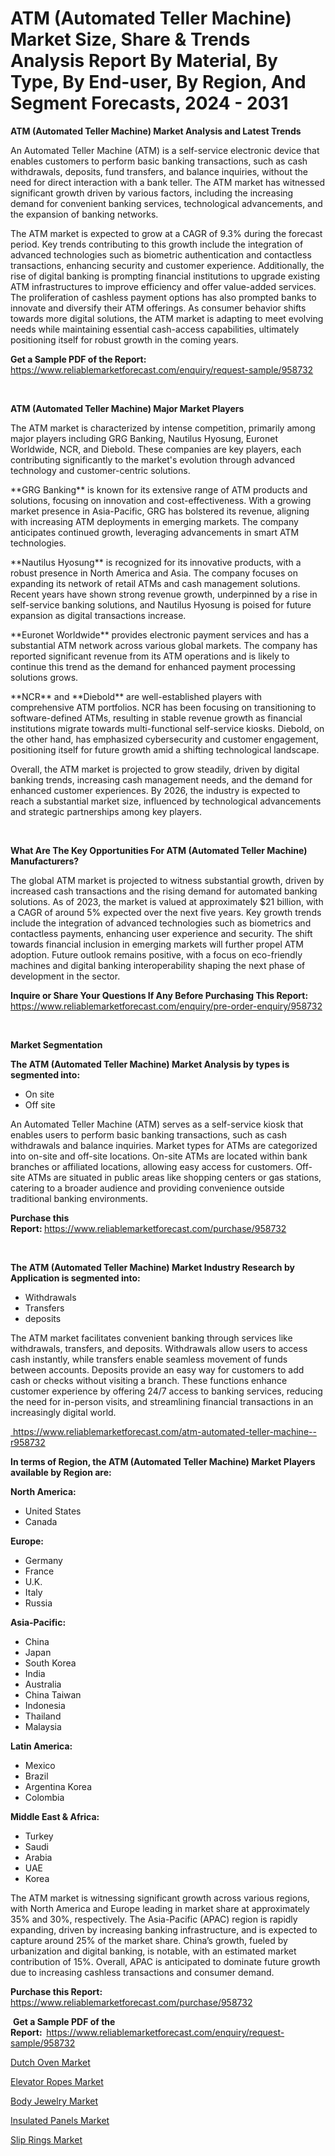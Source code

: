 <p><h1>ATM (Automated Teller Machine) Market Size, Share & Trends Analysis Report By Material, By Type, By End-user, By Region, And Segment Forecasts, 2024 - 2031</h1></p><p><strong>ATM (Automated Teller Machine) Market Analysis and Latest Trends</strong></p>
<p><p>An Automated Teller Machine (ATM) is a self-service electronic device that enables customers to perform basic banking transactions, such as cash withdrawals, deposits, fund transfers, and balance inquiries, without the need for direct interaction with a bank teller. The ATM market has witnessed significant growth driven by various factors, including the increasing demand for convenient banking services, technological advancements, and the expansion of banking networks.</p><p>The ATM market is expected to grow at a CAGR of 9.3% during the forecast period. Key trends contributing to this growth include the integration of advanced technologies such as biometric authentication and contactless transactions, enhancing security and customer experience. Additionally, the rise of digital banking is prompting financial institutions to upgrade existing ATM infrastructures to improve efficiency and offer value-added services. The proliferation of cashless payment options has also prompted banks to innovate and diversify their ATM offerings. As consumer behavior shifts towards more digital solutions, the ATM market is adapting to meet evolving needs while maintaining essential cash-access capabilities, ultimately positioning itself for robust growth in the coming years.</p></p>
<p><strong>Get a Sample PDF of the Report:&nbsp;</strong> <a href="https://www.reliablemarketforecast.com/enquiry/request-sample/958732?utm_campaign=1167&utm_medium=2&utm_source=Github&utm_content=ia&utm_term=25122024&utm_id=atm-automated-teller-machine">https://www.reliablemarketforecast.com/enquiry/request-sample/958732</a></p>
<p>&nbsp;</p>
<p><strong>ATM (Automated Teller Machine) Major Market Players</strong></p>
<p><p>The ATM market is characterized by intense competition, primarily among major players including GRG Banking, Nautilus Hyosung, Euronet Worldwide, NCR, and Diebold. These companies are key players, each contributing significantly to the market's evolution through advanced technology and customer-centric solutions.</p><p>**GRG Banking** is known for its extensive range of ATM products and solutions, focusing on innovation and cost-effectiveness. With a growing market presence in Asia-Pacific, GRG has bolstered its revenue, aligning with increasing ATM deployments in emerging markets. The company anticipates continued growth, leveraging advancements in smart ATM technologies.</p><p>**Nautilus Hyosung** is recognized for its innovative products, with a robust presence in North America and Asia. The company focuses on expanding its network of retail ATMs and cash management solutions. Recent years have shown strong revenue growth, underpinned by a rise in self-service banking solutions, and Nautilus Hyosung is poised for future expansion as digital transactions increase.</p><p>**Euronet Worldwide** provides electronic payment services and has a substantial ATM network across various global markets. The company has reported significant revenue from its ATM operations and is likely to continue this trend as the demand for enhanced payment processing solutions grows.</p><p>**NCR** and **Diebold** are well-established players with comprehensive ATM portfolios. NCR has been focusing on transitioning to software-defined ATMs, resulting in stable revenue growth as financial institutions migrate towards multi-functional self-service kiosks. Diebold, on the other hand, has emphasized cybersecurity and customer engagement, positioning itself for future growth amid a shifting technological landscape.</p><p>Overall, the ATM market is projected to grow steadily, driven by digital banking trends, increasing cash management needs, and the demand for enhanced customer experiences. By 2026, the industry is expected to reach a substantial market size, influenced by technological advancements and strategic partnerships among key players.</p></p>
<p>&nbsp;</p>
<p><strong>What Are The Key Opportunities For ATM (Automated Teller Machine) Manufacturers?</strong></p>
<p><p>The global ATM market is projected to witness substantial growth, driven by increased cash transactions and the rising demand for automated banking solutions. As of 2023, the market is valued at approximately $21 billion, with a CAGR of around 5% expected over the next five years. Key growth trends include the integration of advanced technologies such as biometrics and contactless payments, enhancing user experience and security. The shift towards financial inclusion in emerging markets will further propel ATM adoption. Future outlook remains positive, with a focus on eco-friendly machines and digital banking interoperability shaping the next phase of development in the sector.</p></p>
<p><strong>Inquire or Share Your Questions If Any Before Purchasing This Report:</strong> <a href="https://www.reliablemarketforecast.com/enquiry/pre-order-enquiry/958732?utm_campaign=1167&utm_medium=2&utm_source=Github&utm_content=ia&utm_term=25122024&utm_id=atm-automated-teller-machine">https://www.reliablemarketforecast.com/enquiry/pre-order-enquiry/958732</a></p>
<p>&nbsp;</p>
<p><strong>Market Segmentation</strong></p>
<p><strong>The ATM (Automated Teller Machine) Market Analysis by types is segmented into:</strong></p>
<p><ul><li>On site</li><li>Off site</li></ul></p>
<p><p>An Automated Teller Machine (ATM) serves as a self-service kiosk that enables users to perform basic banking transactions, such as cash withdrawals and balance inquiries. Market types for ATMs are categorized into on-site and off-site locations. On-site ATMs are located within bank branches or affiliated locations, allowing easy access for customers. Off-site ATMs are situated in public areas like shopping centers or gas stations, catering to a broader audience and providing convenience outside traditional banking environments.</p></p>
<p><strong>Purchase this Report:&nbsp;</strong><a href="https://www.reliablemarketforecast.com/purchase/958732?utm_campaign=1167&utm_medium=2&utm_source=Github&utm_content=ia&utm_term=25122024&utm_id=atm-automated-teller-machine">https://www.reliablemarketforecast.com/purchase/958732</a></p>
<p>&nbsp;</p>
<p><strong>The ATM (Automated Teller Machine) Market Industry Research by Application is segmented into:</strong></p>
<p><ul><li>Withdrawals</li><li>Transfers</li><li>deposits</li></ul></p>
<p><p>The ATM market facilitates convenient banking through services like withdrawals, transfers, and deposits. Withdrawals allow users to access cash instantly, while transfers enable seamless movement of funds between accounts. Deposits provide an easy way for customers to add cash or checks without visiting a branch. These functions enhance customer experience by offering 24/7 access to banking services, reducing the need for in-person visits, and streamlining financial transactions in an increasingly digital world.</p></p>
<p><a href="https://www.reliablemarketforecast.com/atm-automated-teller-machine--r958732?utm_campaign=1167&utm_medium=2&utm_source=Github&utm_content=ia&utm_term=25122024&utm_id=atm-automated-teller-machine">&nbsp;https://www.reliablemarketforecast.com/atm-automated-teller-machine--r958732</a></p>
<p><strong>In terms of Region, the ATM (Automated Teller Machine) Market Players available by Region are:</strong></p>
<p>
    <p> <strong> North America: </strong>
        <ul>
            <li>United States</li>
            <li>Canada</li>
        </ul>
        </p> 
    <p> <strong> Europe: </strong>
        <ul>
            <li>Germany</li>
            <li>France</li>
            <li>U.K.</li>
            <li>Italy</li>
            <li>Russia</li>
        </ul>
        </p> 
    <p> <strong> Asia-Pacific: </strong>
        <ul>
            <li>China</li>
            <li>Japan</li>
            <li>South Korea</li>
            <li>India</li>
            <li>Australia</li>
            <li>China Taiwan</li>
            <li>Indonesia</li>
            <li>Thailand</li>
            <li>Malaysia</li>
        </ul>
        </p> 
    <p> <strong> Latin America: </strong>
        <ul>
            <li>Mexico</li>
            <li>Brazil</li>
            <li>Argentina Korea</li>
            <li>Colombia</li>
        </ul>
        </p> 
    <p> <strong> Middle East & Africa: </strong>
        <ul>
            <li>Turkey</li>
            <li>Saudi</li>
            <li>Arabia</li>
            <li>UAE</li>
            <li>Korea</li>
        </ul>
    </p>
    </p>
<p><p>The ATM market is witnessing significant growth across various regions, with North America and Europe leading in market share at approximately 35% and 30%, respectively. The Asia-Pacific (APAC) region is rapidly expanding, driven by increasing banking infrastructure, and is expected to capture around 25% of the market share. China’s growth, fueled by urbanization and digital banking, is notable, with an estimated market contribution of 15%. Overall, APAC is anticipated to dominate future growth due to increasing cashless transactions and consumer demand.</p></p>
<p><strong>Purchase this Report: </strong><a href="https://www.reliablemarketforecast.com/purchase/958732?utm_campaign=1167&utm_medium=2&utm_source=Github&utm_content=ia&utm_term=25122024&utm_id=atm-automated-teller-machine">https://www.reliablemarketforecast.com/purchase/958732</a></p>
<p>&nbsp;<strong>Get a Sample PDF of the Report:&nbsp;&nbsp;</strong><a href="https://www.reliablemarketforecast.com/enquiry/request-sample/958732?utm_campaign=1167&utm_medium=2&utm_source=Github&utm_content=ia&utm_term=25122024&utm_id=atm-automated-teller-machine">https://www.reliablemarketforecast.com/enquiry/request-sample/958732</a></p>
<p><strong></strong></p>
<p><p><a href="https://www.linkedin.com/pulse/dutch-oven-market-overview-expected-growth-71-cagr-from-2024-pf3xc?utm_campaign=1167&utm_medium=2&utm_source=Github&utm_content=ia&utm_term=25122024&utm_id=atm-automated-teller-machine">Dutch Oven Market</a></p><p><a href="https://www.linkedin.com/pulse/how-new-trends-shaping-elevator-ropes-market-138-cagr-growth-lyxme?utm_campaign=1167&utm_medium=2&utm_source=Github&utm_content=ia&utm_term=25122024&utm_id=atm-automated-teller-machine">Elevator Ropes Market</a></p><p><a href="https://www.linkedin.com/pulse/body-jewelry-market-overview-global-trends-future-prospects-y0zkc?utm_campaign=1167&utm_medium=2&utm_source=Github&utm_content=ia&utm_term=25122024&utm_id=atm-automated-teller-machine">Body Jewelry Market</a></p><p><a href="https://github.com/mabutironaldo/Market-Research-Report-List-6/blob/main/insulated-panels-market.md?utm_campaign=1167&utm_medium=2&utm_source=Github&utm_content=ia&utm_term=25122024&utm_id=atm-automated-teller-machine">Insulated Panels Market</a></p><p><a href="https://www.linkedin.com/pulse/size-estimation-mark-research-xhahf?utm_campaign=1167&utm_medium=2&utm_source=Github&utm_content=ia&utm_term=25122024&utm_id=atm-automated-teller-machine">Slip Rings Market</a></p></p>